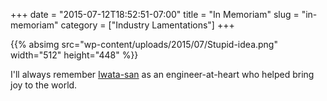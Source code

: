 +++
date = "2015-07-12T18:52:51-07:00"
title = "In Memoriam"
slug = "in-memoriam"
category = ["Industry Lamentations"]
+++

{{% absimg src="wp-content/uploads/2015/07/Stupid-idea.png" width="512" height="448" %}}

I'll always remember <a href="https://news.google.com/news/rtc?ncl=dOQRSji-5L-hrWM0TwwMes8nfOXQM">Iwata-san</a> as an engineer-at-heart who helped bring joy to the world.